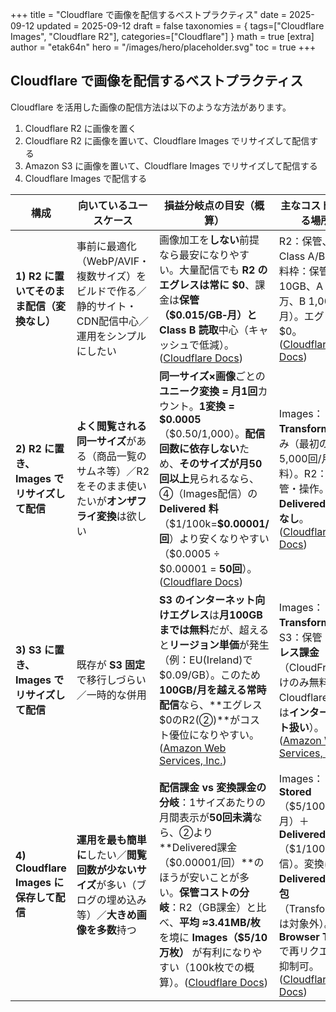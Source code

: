 +++
title = "Cloudflare で画像を配信するベストプラクティス"
date = 2025-09-12
updated = 2025-09-12
draft = false
taxonomies = { tags=["Cloudflare Images", "Cloudflare R2"], categories=["Cloudflare"] }
math = true
[extra]
author = "etak64n"
hero = "/images/hero/placeholder.svg"
toc = true
+++

## Cloudflare で画像を配信するベストプラクティス

Cloudflare を活用した画像の配信方法は以下のような方法があります。

1. Cloudflare R2 に画像を置く
2. Cloudflare R2 に画像を置いて、Cloudflare Images でリサイズして配信する
3. Amazon S3 に画像を置いて、Cloudflare Images でリサイズして配信する
4. Cloudflare Images で配信する


| 構成                               | 向いているユースケース                                                  | 損益分岐点の目安（概算）                                                                                                                                                                                                                        | 主なコストが乗る場所                                                                                                                                         | おすすめ度 |
| -------------------------------- | ------------------------------------------------------------ | ----------------------------------------------------------------------------------------------------------------------------------------------------------------------------------------------------------------------------------- | -------------------------------------------------------------------------------------------------------------------------------------------------- | ----- |
| **1) R2 に置いてそのまま配信（変換なし）**       | 事前に最適化（WebP/AVIF・複数サイズ）をビルドで作る／静的サイト・CDN配信中心／運用をシンプルにしたい     | 画像加工を**しない**前提なら最安になりやすい。大量配信でも **R2 のエグレスは常に \$0**、課金は**保管（\$0.015/GB‑月）**と**Class B 読取**中心（キャッシュで低減）。([Cloudflare Docs][1])                                                                                                       | R2：保管、Class A/B（無料枠：保管10GB、A 100万、B 1,000万/月）。エグレス \$0。([Cloudflare Docs][1])                                                                      | ★★★☆☆ |
| **2) R2 に置き、Images でリサイズして配信**   | **よく閲覧される同一サイズ**がある（商品一覧のサムネ等）／R2 をそのまま使いたいが**オンザフライ変換**は欲しい | **同一サイズ×画像**ごとの**ユニーク変換 = 月1回**カウント。**1変換 = \$0.0005**（\$0.50/1,000）。**配信回数に依存しない**ため、**そのサイズが月50回以上**見られるなら、④（Images配信）の **Delivered 料**（\$1/100k=**\$0.00001/回**）より安くなりやすい（\$0.0005 ÷ \$0.00001 = **50回**）。([Cloudflare Docs][2]) | Images：**Transformed**のみ（最初の5,000回/月は無料）。R2：保管・操作。**Delivered 課金なし**。([Cloudflare Docs][2])                                                        | ★★★★★ |
| **3) S3 に置き、Images でリサイズして配信**   | 既存が **S3 固定**で移行しづらい／一時的な併用                                  | **S3 のインターネット向けエグレス**は**月100GBまでは無料**だが、超えると**リージョン単価**が発生（例：EU(Ireland)で\$0.09/GB）。このため **100GB/月を越える常時配信**なら、\*\*エグレス\$0のR2(②)\*\*がコスト優位になりやすい。([Amazon Web Services, Inc.][3])                                                   | Images：**Transformed**。S3：保管・**エグレス課金**（CloudFront向けのみ無料、Cloudflare向けは**インターネット扱い**）。([Amazon Web Services, Inc.][3])                              | ★★☆☆☆ |
| **4) Cloudflare Images に保存して配信** | **運用を最も簡単に**したい／**閲覧回数が少ないサイズ**が多い（ブログの埋め込み等）／**大きめ画像を多数**持つ | **配信課金 vs 変換課金の分岐**：1サイズあたりの月間表示が**50回未満**なら、②より\*\*Delivered課金（\$0.00001/回）\*\*のほうが安いことが多い。**保管コストの分岐**：R2（GB課金）と比べ、**平均 ≈3.41MB/枚**を境に **Images（\$5/10万枚）** が有利になりやすい（100k枚での概算）。([Cloudflare Docs][2])                           | Images：**Stored**（\$5/100k枚・月）＋ **Delivered**（\$1/100k配信）。変換は **Delivered に内包**（Transformedは対象外）。**Browser TTL** で再リクエスト抑制可。([Cloudflare Docs][2]) | ★★★★☆ |

[1]: https://developers.cloudflare.com/r2/pricing/ "Pricing · Cloudflare R2 docs"
[2]: https://developers.cloudflare.com/images/pricing/ "Pricing · Cloudflare Images docs"
[3]: https://aws.amazon.com/s3/pricing/ "S3 Pricing"
